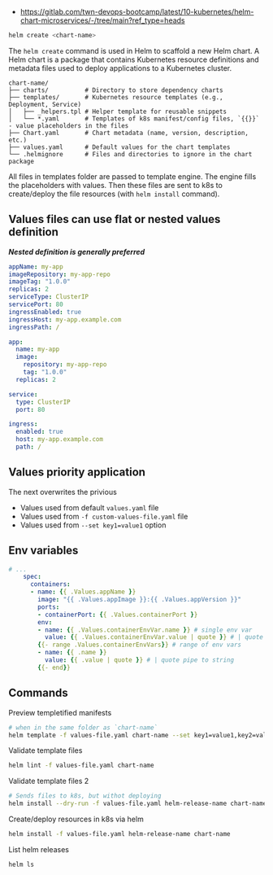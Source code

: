 - https://gitlab.com/twn-devops-bootcamp/latest/10-kubernetes/helm-chart-microservices/-/tree/main?ref_type=heads

```bash
helm create <chart-name>
```

The `helm create` command is used in Helm to scaffold a new Helm chart. A Helm chart is a package that contains Kubernetes resource definitions and metadata files used to deploy applications to a Kubernetes cluster.

```
chart-name/
├── charts/          # Directory to store dependency charts
├── templates/       # Kubernetes resource templates (e.g., Deployment, Service)
│   ├── _helpers.tpl # Helper template for reusable snippets
│   └── *.yaml       # Templates of k8s manifest/config files, `{{}}` - value placeholders in the files
├── Chart.yaml       # Chart metadata (name, version, description, etc.)
├── values.yaml      # Default values for the chart templates
└── .helmignore      # Files and directories to ignore in the chart package
```

All files in templates folder are passed to template engine. The engine fills the placeholders with values. Then these files are sent to k8s to create/deploy the file resources (with `helm install` command).

## Values files can use flat or nested values definition

***Nested definition is generally preferred***

```yaml
appName: my-app
imageRepository: my-app-repo
imageTag: "1.0.0"
replicas: 2
serviceType: ClusterIP
servicePort: 80
ingressEnabled: true
ingressHost: my-app.example.com
ingressPath: /
```

```yaml
app:
  name: my-app
  image:
    repository: my-app-repo
    tag: "1.0.0"
  replicas: 2

service:
  type: ClusterIP
  port: 80

ingress:
  enabled: true
  host: my-app.example.com
  path: /
```

## Values priority application

The next overwrites the privious
- Values used from default `values.yaml` file
- Values used from `-f custom-values-file.yaml` file
- Values used from `--set key1=value1` option

## Env variables

```yaml
# ...
    spec:
      containers:
      - name: {{ .Values.appName }}
        image: "{{ .Values.appImage }}:{{ .Values.appVersion }}"
        ports:
        - containerPort: {{ .Values.containerPort }}
        env:
        - name: {{ .Values.containerEnvVar.name }} # single env var
          value: {{ .Values.containerEnvVar.value | quote }} # | quote pipe to string
        {{- range .Values.containerEnvVars}} # range of env vars
        - name: {{ .name }}
          value: {{ .value | quote }} # | quote pipe to string
        {{- end}}
```

## Commands

Preview templetified manifests
```bash
# when in the same folder as `chart-name`
helm template -f values-file.yaml chart-name --set key1=value1,key2=value2
```

Validate template files
```bash
helm lint -f values-file.yaml chart-name
```

Validate template files 2
```bash
# Sends files to k8s, but withot deploying
helm install --dry-run -f values-file.yaml helm-release-name chart-name
```

Create/deploy resources in k8s via helm
```bash
helm install -f values-file.yaml helm-release-name chart-name
```

List helm releases
```bash
helm ls
```
